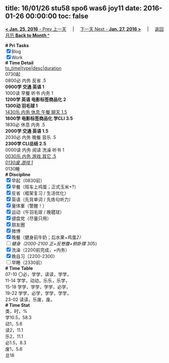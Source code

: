 title: 16/01/26 stu58 spo6 was6 joy11
date: 2016-01-26 00:00:00
toc: false
---
[**< Jan. 25, 2016** - Prev 上一天](/lifelogs/2016/01/d25.html) &nbsp; &nbsp; | &nbsp; &nbsp; [下一天 Next - **Jan. 27, 2016 >**](/lifelogs/2016/01/d27.html) &nbsp; &nbsp; |  &nbsp; &nbsp; [返回月历 **Back to Month ^**](/lifelogs/2016/01/index.html)
<br/><div><b># Pri Tasks</b></div><div><input checked="true" type="checkbox"/>Blog</div><div><input checked="true" type="checkbox"/>Work</div><div><b># Time Detail</b></div><div><u>to_time|type|desc|duration</u></div><div>0730起</div><div>0800必 内务 反省 .5</div><div><b>0900学 交通 英语 1</b></div><div>1000读 早餐 听书 内务 1</div><div><b>1200学 英语 电影标签商品化 2</b></div><div><b>1300动 羽毛球 1</b></div><div><u>1430乐 内务 休息 午餐 聊天 1.5</u></div><div><b>1800学 电影标签商品化 学CLI 3.5</b></div><div>1830必 休息 内务 .5</div><div><b>2000学 交通 英语 1.5</b></div><div>2030必 内务 晚餐 音乐 .5</div><div><b>2300学 CLI总结 2.5</b></div><div>0000读 内务 阅读 洗澡 听书 1</div><div><u>0030乐 内务 游戏 其它 .5</u></div><div><u><i>0130废 游戏 1</i></u></div><div>0130睡</div><div><b># Discipline</b></div><div><input checked="true" type="checkbox"/>早起（0830前）</div><div><input checked="true" type="checkbox"/>早餐（班车上鸡蛋；正式玉米+?）</div><div><input checked="true" type="checkbox"/>反省（框架复习 / 生活优化）</div><div><input checked="true" type="checkbox"/>英语（先背单词 / 先炼句听力）</div><div><input checked="true" type="checkbox"/>量体重（警醒！）</div><div><input checked="true" type="checkbox"/>运动（午羽毛球 / 晚毽球）</div><div><input checked="true" type="checkbox"/>键盘党（尽量只用）</div><div><input checked="true" type="checkbox"/>朋友圈</div><div><input checked="true" type="checkbox"/>微博</div><div><input checked="true" type="checkbox"/>晚餐（健身前牛奶；后水果+鸡蛋*2）</div><div><input type="checkbox"/>健身（2000-2100 正+反卷腹+俯卧撑 30*5）</div><div><input checked="true" type="checkbox"/>洗澡（2200前完成，+内务）</div><div><input checked="true" type="checkbox"/>晚自习（2200-2300）</div><div><input type="checkbox"/>早睡（2330前）</div><div><b># Time Table</b></div><div>07-10 〇必，学学，读读，学学，</div><div>11-14 学学，动动，乐乐，乐学，</div><div>15-18 学学，学学，学学，必学，</div><div>19-22 学学，必学，学学，学学，</div><div>23-02 读读，乐废，废。</div><div><b># Time Stat</b></div><div>类，时，%</div><div>学10.5，58.3</div><div>动1，5.6</div><div>读2，11.1</div><div>乐2，11.1</div><div>必1.5，8.3</div><div>废1，5.6</div><div>总18</div>